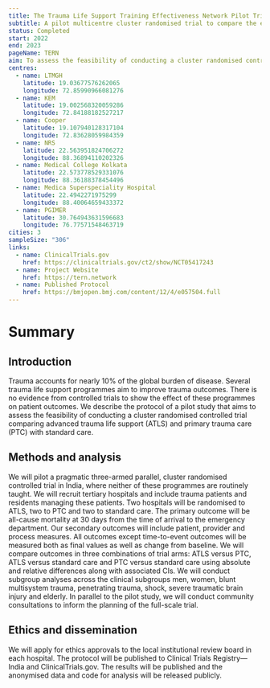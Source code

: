 ```yaml
---
title: The Trauma Life Support Training Effectiveness Network Pilot Trial
subtitle: A pilot multicentre cluster randomised trial to compare the effect of trauma life support training programmes on patient and provider outcomes
status: Completed
start: 2022
end: 2023
pageName: TERN
aim: To assess the feasibility of conducting a cluster randomised controlled trial comparing advanced trauma life support (ATLS) and primary trauma care (PTC) with standard care.
centres:
  - name: LTMGH
    latitude: 19.03677576262065 
    longitude: 72.85990966081276
  - name: KEM
    latitude: 19.002568320059286 
    longitude: 72.84188182527217
  - name: Cooper
    latitude: 19.107940128317104 
    longitude: 72.83628059984359
  - name: NRS
    latitude: 22.563951824706272 
    longitude: 88.36894110202326
  - name: Medical College Kolkata
    latitude: 22.573778529331076 
    longitude: 88.36188378454496
  - name: Medica Superspeciality Hospital
    latitude: 22.4942271975299 
    longitude: 88.40064659433372
  - name: PGIMER
    latitude: 30.764943631596683 
    longitude: 76.77571548463719
cities: 3
sampleSize: "306"
links:
  - name: ClinicalTrials.gov
    href: https://clinicaltrials.gov/ct2/show/NCT05417243
  - name: Project Website
    href: https://tern.network
  - name: Published Protocol
    href: https://bmjopen.bmj.com/content/12/4/e057504.full
---
```


# Summary

## Introduction 
Trauma accounts for nearly 10% of the global burden of disease. Several trauma life support programmes aim to improve trauma outcomes. There is no evidence from controlled trials to show the effect of these programmes on patient outcomes. We describe the protocol of a pilot study that aims to assess the feasibility of conducting a cluster randomised controlled trial comparing advanced trauma life support (ATLS) and primary trauma care (PTC) with standard care.

## Methods and analysis
We will pilot a pragmatic three-armed parallel, cluster randomised controlled trial in India, where neither of these programmes are routinely taught. We will recruit tertiary hospitals and include trauma patients and residents managing these patients. Two hospitals will be randomised to ATLS, two to PTC and two to standard care. The primary outcome will be all-cause mortality at 30 days from the time of arrival to the emergency department. Our secondary outcomes will include patient, provider and process measures. All outcomes except time-to-event outcomes will be measured both as final values as well as change from baseline. We will compare outcomes in three combinations of trial arms: ATLS versus PTC, ATLS versus standard care and PTC versus standard care using absolute and relative differences along with associated CIs. We will conduct subgroup analyses across the clinical subgroups men, women, blunt multisystem trauma, penetrating trauma, shock, severe traumatic brain injury and elderly. In parallel to the pilot study, we will conduct community consultations to inform the planning of the full-scale trial.

## Ethics and dissemination
We will apply for ethics approvals to the local institutional review board in each hospital. The protocol will be published to Clinical Trials Registry—India and ClinicalTrials.gov. The results will be published and the anonymised data and code for analysis will be released publicly.
